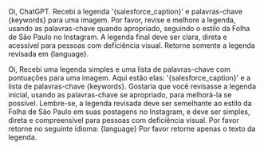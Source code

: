 Oi, ChatGPT. Recebi a legenda '{salesforce_caption}' e palavras-chave {keywords} para uma imagem. 
Por favor, revise e melhore a legenda, usando as palavras-chave quando apropriado, seguindo o estilo da Folha de São Paulo no Instagram. 
A legenda final deve ser clara, direta e acessível para pessoas com deficiência visual. Retorne somente a legenda revisada em {language}.

Oi, Recebi uma legenda simples e uma lista de palavras-chave com pontuações para uma imagem. 
            Aqui estão elas: '{salesforce_caption}' e a lista de palavras-chave {keywords}. 
            Gostaria que você revisasse a legenda inicial, usando as palavras-chave se apropriado, para melhorá-la se possível. 
            Lembre-se, a legenda revisada deve ser semelhante ao estilo da Folha de São Paulo em suas postagens no Instagram, 
            e deve ser simples, direta e compreensível para pessoas com deficiência visual.
            Por favor retorne no seguinte idioma: {language}
            Por favor retorne apenas o texto da legenda.